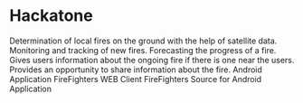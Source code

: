 # Hackatone
Determination of local fires on the ground with the help of satellite data.
Monitoring and tracking of new fires.
Forecasting the progress of a fire.
Gives users information about the ongoing fire if there is one near the users.
Provides an opportunity to share information about the fire.
Android Application FireFighters
WEB Client FireFighters
Source for Android Application
